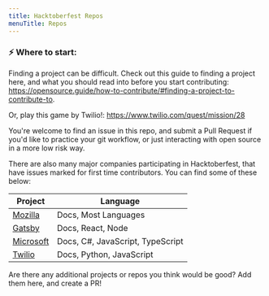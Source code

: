 ```yaml
---
title: Hacktoberfest Repos
menuTitle: Repos
---
```


### :zap: Where to start:

Finding a project can be difficult. Check out this guide to finding a project here, and what you should read into before you start contributing: https://opensource.guide/how-to-contribute/#finding-a-project-to-contribute-to.

Or, play this game by Twilio!: https://www.twilio.com/quest/mission/28


You're welcome to find an issue in this repo, and submit a Pull Request if you'd like to practice your git workflow, or just interacting with open source in a more low risk way.

There are also many major companies participating in Hacktoberfest, that have issues marked for first time contributors. You can find some of these below:

<table>
    <thead>
        <tr><th>Project</th><th>Language</th></tr>
    </thead>
    <tbody>
        <tr>
            <td><a href="https://codetribute.mozilla.org/">Mozilla</a></td>
            <td>Docs, Most Languages</td>
        </tr>
        <tr>
            <td><a href="https://github.com/gatsbyjs/gatsby/issues">Gatsby</a></td>
            <td>Docs, React, Node</td>
        </tr>
        <tr>
            <td><a href="https://opensource.microsoft.com/">Microsoft</a></td>
            <td>Docs, C#, JavaScript, TypeScript</td>
        </tr>
        <tr>
            <td><a href="https://www.twilio.com/open-source/">Twilio</a></td>
            <td>Docs, Python, JavaScript</td>
        </tr>
    </tbody>
</table>

Are there any additional projects or repos you think would be good? Add them here, and create a PR!
